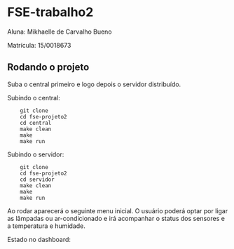 # FSE-trabalho2
Aluna: Mikhaelle de Carvalho Bueno

Matrícula: 15/0018673

## Rodando o projeto 

Suba o central primeiro e logo depois o servidor distribuído.

Subindo o central:

        git clone 
        cd fse-projeto2
        cd central
        make clean
        make
        make run

Subindo o servidor:

        git clone 
        cd fse-projeto2
        cd servidor
        make clean
        make
        make run

Ao rodar aparecerá o seguinte menu inicial. O usuário poderá optar por ligar as lâmpadas ou ar-condicionado e irá acompanhar o status dos sensores e a temperatura e humidade.



Estado no dashboard:
